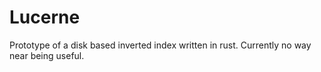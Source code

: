 Lucerne
=======

Prototype of a disk based inverted index written in rust. Currently no way near being useful.
